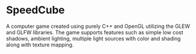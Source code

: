 # SpeedCube
A computer game created using purely C++ and OpenGL utilizing the GLEW and GLFW libraries.
The game supports features such as simple low cost shadows, ambient lighting, multiple light sources with color and shading along with texture mapping.

